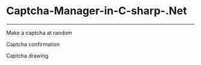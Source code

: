 # Captcha-Manager-in-C-sharp-.Net
---------------------------------
Make a captcha at random 

Captcha confirmation 

Captcha drawing 


